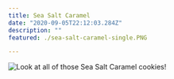 ```yaml
---
title: Sea Salt Caramel 
date: "2020-09-05T22:12:03.284Z"
description: ""
featured: ./sea-salt-caramel-single.PNG

---
```


![Look at all of those Sea Salt Caramel cookies!](./plate.JPG)